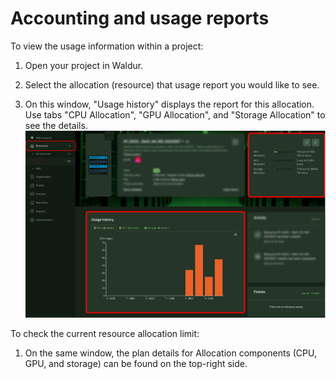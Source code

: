 # Accounting and usage reports

To view the usage information within a project:

1. Open your project in Waldur.

2. Select the allocation (resource) that usage report you would like to see.

3. On this window, "Usage history" displays the report for this allocation. Use tabs "CPU Allocation", "GPU Allocation", and "Storage Allocation" to see the details.
   ![Usage](img/usage_report.jpg)

To check the current resource allocation limit:

1. On the same window, the plan details for Allocation components (CPU, GPU, and storage) can be found on the top-right side.